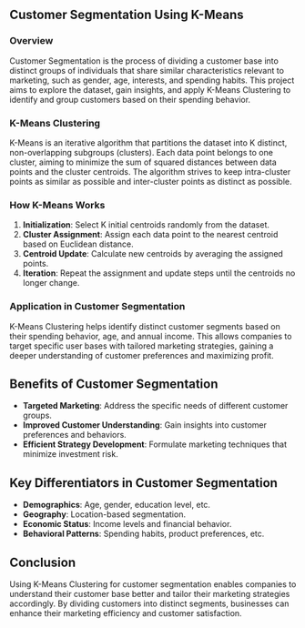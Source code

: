 ## Customer Segmentation Using K-Means

### Overview
Customer Segmentation is the process of dividing a customer base into distinct groups of individuals that share similar characteristics relevant to marketing, such as gender, age, interests, and spending habits. This project aims to explore the dataset, gain insights, and apply K-Means Clustering to identify and group customers based on their spending behavior.


### K-Means Clustering
K-Means is an iterative algorithm that partitions the dataset into K distinct, non-overlapping subgroups (clusters). Each data point belongs to one cluster, aiming to minimize the sum of squared distances between data points and the cluster centroids. The algorithm strives to keep intra-cluster points as similar as possible and inter-cluster points as distinct as possible.


### How K-Means Works
1. **Initialization**: Select K initial centroids randomly from the dataset.
2. **Cluster Assignment**: Assign each data point to the nearest centroid based on Euclidean distance.
3. **Centroid Update**: Calculate new centroids by averaging the assigned points.
4. **Iteration**: Repeat the assignment and update steps until the centroids no longer change.


### Application in Customer Segmentation
K-Means Clustering helps identify distinct customer segments based on their spending behavior, age, and annual income. This allows companies to target specific user bases with tailored marketing strategies, gaining a deeper understanding of customer preferences and maximizing profit.


## Benefits of Customer Segmentation
- **Targeted Marketing**: Address the specific needs of different customer groups.
- **Improved Customer Understanding**: Gain insights into customer preferences and behaviors.
- **Efficient Strategy Development**: Formulate marketing techniques that minimize investment risk.


## Key Differentiators in Customer Segmentation
- **Demographics**: Age, gender, education level, etc.
- **Geography**: Location-based segmentation.
- **Economic Status**: Income levels and financial behavior.
- **Behavioral Patterns**: Spending habits, product preferences, etc.


## Conclusion
Using K-Means Clustering for customer segmentation enables companies to understand their customer base better and tailor their marketing strategies accordingly. By dividing customers into distinct segments, businesses can enhance their marketing efficiency and customer satisfaction.
